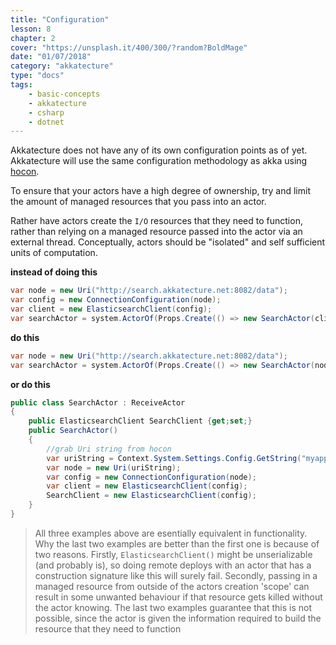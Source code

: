 ```yaml
---
title: "Configuration"
lesson: 8
chapter: 2
cover: "https://unsplash.it/400/300/?random?BoldMage"
date: "01/07/2018"
category: "akkatecture"
type: "docs"
tags:
    - basic-concepts
    - akkatecture
    - csharp
    - dotnet
---
```

Akkatecture does not have any of its own configuration points as of yet. Akkatecture will use the same configuration methodology as akka using [hocon](http://getakka.net/articles/concepts/configuration.html).

To ensure that your actors have a high degree of ownership, try and limit the amount of managed resources that you pass into an actor. 

Rather have actors create the `I/O` resources that they need to function, rather than relying on a managed resource passed into the actor via an external thread. Conceptually, actors should be "isolated" and self sufficient units of computation.

**instead of doing this**
```csharp
var node = new Uri("http://search.akkatecture.net:8082/data");
var config = new ConnectionConfiguration(node);
var client = new ElasticsearchClient(config);
var searchActor = system.ActorOf(Props.Create(() => new SearchActor(client)));
```
**do this**
```csharp
var node = new Uri("http://search.akkatecture.net:8082/data");
var searchActor = system.ActorOf(Props.Create(() => new SearchActor(node))); 
```

**or do this**
```csharp
public class SearchActor : ReceiveActor
{
    public ElasticsearchClient SearchClient {get;set;}
    public SearchActor()
    {
        //grab Uri string from hocon
        var uriString = Context.System.Settings.Config.GetString("myapplication.elasticsearch.uri");
        var node = new Uri(uriString);
        var config = new ConnectionConfiguration(node);
        var client = new ElasticsearchClient(config);
        SearchClient = new ElasticsearchClient(config);
    }
}
```

> All three examples above are esentially equivalent in functionality. Why the last two examples are better than the first one is because of two reasons. Firstly, `ElasticsearchClient()` might be unserializable (and probably is), so doing remote deploys with an actor that has a construction signature like this will surely fail. Secondly, passing in a managed resource from outside of the actors creation 'scope' can result in some unwanted behaviour if that resource gets killed without the actor knowing. The last two examples guarantee that this is not possible, since the actor is given the information required to build the resource that they need to function